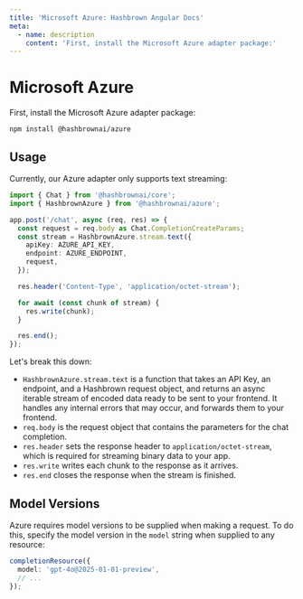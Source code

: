 ```yaml
---
title: 'Microsoft Azure: Hashbrown Angular Docs'
meta:
  - name: description
    content: 'First, install the Microsoft Azure adapter package:'
---
```

# Microsoft Azure

First, install the Microsoft Azure adapter package:

```shell
npm install @hashbrownai/azure
```

## Usage

Currently, our Azure adapter only supports text streaming:

```ts
import { Chat } from '@hashbrownai/core';
import { HashbrownAzure } from '@hashbrownai/azure';

app.post('/chat', async (req, res) => {
  const request = req.body as Chat.CompletionCreateParams;
  const stream = HashbrownAzure.stream.text({
    apiKey: AZURE_API_KEY,
    endpoint: AZURE_ENDPOINT,
    request,
  });

  res.header('Content-Type', 'application/octet-stream');

  for await (const chunk of stream) {
    res.write(chunk);
  }

  res.end();
});
```

Let's break this down:

- `HashbrownAzure.stream.text` is a function that takes an API Key, an endpoint, and a Hashbrown request object, and returns an async iterable stream of encoded data ready to be sent to your frontend. It handles any internal errors that may occur, and forwards them to your frontend.
- `req.body` is the request object that contains the parameters for the chat completion.
- `res.header` sets the response header to `application/octet-stream`, which is required for streaming binary data to your app.
- `res.write` writes each chunk to the response as it arrives.
- `res.end` closes the response when the stream is finished.

## Model Versions

Azure requires model versions to be supplied when making a request. To do this, specify the model version in the `model` string when supplied to any resource:

```ts
completionResource({
  model: 'gpt-4o@2025-01-01-preview',
  // ...
});
```
